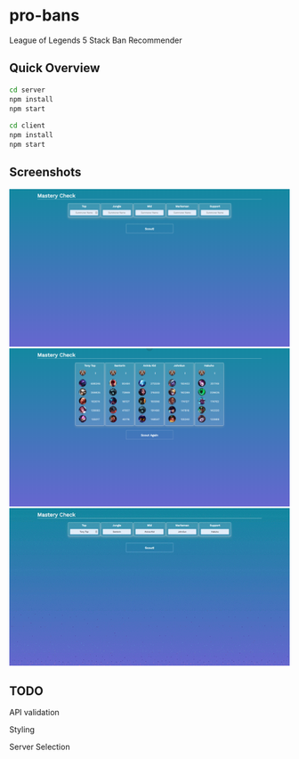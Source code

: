 # pro-bans
League of Legends 5 Stack Ban Recommender


## Quick Overview
```sh
cd server
npm install
npm start
```

```sh
cd client
npm install
npm start
```

## Screenshots

![Start Page](/client/readme/home.PNG?raw=true "Start Page")
![Results Page](/client/readme/results.PNG?raw=true "Results Page")
![Process](/client/readme/process.gif "Process")


## TODO

API validation

Styling

Server Selection
